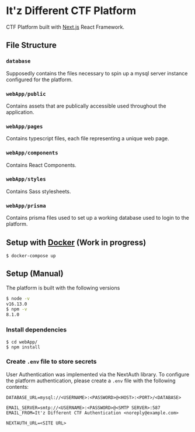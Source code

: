 # It'z Different CTF Platform 

CTF Platform built with [Next.js](https://nextjs.org/) React Framework. 

## File Structure

### `database`

Supposedly contains the files necessary to spin up a mysql server instance configured for the platform.


### `webApp/public`

Contains assets that are publically accessible used throughout the application.

### `webApp/pages`

Contains typescript files, each file representing a unique web page. 

### `webApp/components`

Contains React Components.

### `webApp/styles`

Contains Sass stylesheets. 


### `webApp/prisma`

Contains prisma files used to set up a working database used to login to the platform. 

## Setup with [Docker](https://www.docker.com/) (Work in progress)

``` 
$ docker-compose up
```

## Setup (Manual)

The platform is built with the following versions

```bash
$ node -v
v16.13.0
$ npm -v
8.1.0
```

### Install dependencies

``` 
$ cd webApp/
$ npm install
```

### Create `.env` file to store secrets

User Authentication was implemented via the NextAuth library. To configure the platform authentication, please create a `.env` file with the following contents:

```
DATABASE_URL=mysql://<USERNAME>:<PASSWORD>@<HOST>:<PORT>/<DATABASE>

EMAIL_SERVER=smtp://<USERNAME>:<PASSWORD>@<SMTP SERVER>:587
EMAIL_FROM=It'z Different CTF Authentication <noreply@example.com>

NEXTAUTH_URL=<SITE URL>
```


